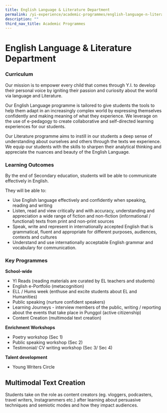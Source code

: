 ```yaml
---
title: English Language & Literature Department
permalink: /yi-experience/academic-programmes/english-language-n-literature-department/
description: ""
third_nav_title: Academic Programmes
---
```

# **English Language & Literature Department**

### Curriculum

Our mission is to empower every child that comes through Y.I. to develop their personal voice by igniting their passion and curiosity about the world via language and Literature.

Our English Language programme is tailored to give students the tools to help them adapt in an increasingly complex world by expressing themselves confidently and making meaning of what they experience. We leverage on the use of e-pedagogy to create collaborative and self-directed learning experiences for our students.

Our Literature programme aims to instill in our students a deep sense of understanding about ourselves and others through the texts we experience. We equip our students with the skills to sharpen their analytical thinking and appreciate the nuances and beauty of the English Language.

### Learning Outcomes

By the end of Secondary education, students will be able to communicate effectively in English.

They will be able to:

*   Use English language effectively and confidently when speaking, reading and writing
*   Listen, read and view critically and with accuracy, understanding and appreciation a wide range of fiction and non-fiction (informational / functional) texts from print and non-print sources
*   Speak, write and represent in internationally accepted English that is grammatical, fluent and appropriate for different purposes, audiences, contexts and cultures
*   Understand and use internationally acceptable English grammar and vocabulary for communication.

### Key Programmes

**School-wide**

*   YI Reads (reading materials are curated by EL teachers and students)
*   English e-Portfolio (metacognition)
*   ELL / Hums week (enthuse and excite students about EL and Humanities)
*   Public speaking (nurture confident speakers)
*   Learning Journeys - interview members of the public, writing / reporting about the events that take place in Punggol (active citizenship)
*   Content Creation (multimodal text creation)


**Enrichment Workshops**

*   Poetry workshop (Sec 1)
*   Public speaking workshop (Sec 2)
*   Testimonial/ CV writing workshop (Sec 3/ Sec 4)

  

**Talent development**   
*   Young Writers Circle

Multimodal Text Creation
------------------------

Students take on the role as content creators (eg. vloggers, podcasters, travel writers, Instagrammers etc.) after learning about persuasive techniques and semiotic modes and how they impact audiences.